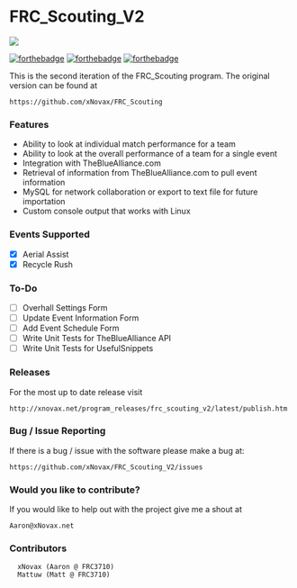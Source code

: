 FRC_Scouting_V2
===============

![](http://xnovax.net/wp-content/uploads/2015/04/RecycleRush_Scouting_UI.png)

[![forthebadge](http://forthebadge.com/images/badges/gluten-free.svg)](http://forthebadge.com)
[![forthebadge](http://forthebadge.com/images/badges/powered-by-oxygen.svg)](http://forthebadge.com)
[![forthebadge](http://forthebadge.com/images/badges/designed-in-ms-paint.svg)](http://forthebadge.com)

  This is the second iteration of the FRC_Scouting program. The original version can be found at
  
  ```
  https://github.com/xNovax/FRC_Scouting
  ```
### Features
- Ability to look at individual match performance for a team
- Ability to look at the overall performance of a team for a single event
- Integration with TheBlueAlliance.com
- Retrieval of information from TheBlueAlliance.com to pull event information
- MySQL for network collaboration or export to text file for future importation
- Custom console output that works with Linux
  
### Events Supported
- [x] Aerial Assist
- [x] Recycle Rush

### To-Do
  - [ ] Overhall Settings Form
  - [ ] Update Event Information Form
  - [ ] Add Event Schedule Form
  - [ ] Write Unit Tests for TheBlueAlliance API
  - [ ] Write Unit Tests for UsefulSnippets

### Releases
For the most up to date release visit
```
http://xnovax.net/program_releases/frc_scouting_v2/latest/publish.htm
```

### Bug / Issue Reporting

If there is a bug / issue with the software please make a bug at:
```
https://github.com/xNovax/FRC_Scouting_V2/issues
```

### Would you like to contribute?

If you would like to help out with the project give me a shout at 

```
Aaron@xNovax.net
```

### Contributors
```
  xNovax (Aaron @ FRC3710)
  Mattuw (Matt @ FRC3710)
```
